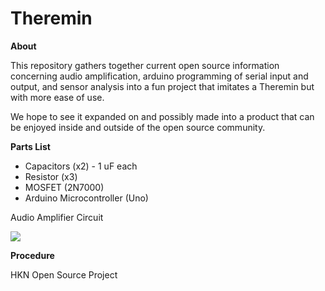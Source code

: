 # Theremin
**About**

This repository gathers together current open source information concerning audio amplification, arduino programming of serial input and output, and sensor analysis into a fun project that imitates a Theremin but with more ease of use.

We hope to see it expanded on and possibly made into a product that can be enjoyed inside and outside of the open source community.

**Parts List**

* Capacitors (x2) - 1 uF each
* Resistor (x3)
* MOSFET (2N7000)
* Arduino Microcontroller (Uno)

Audio Amplifier Circuit

![](http://i.cmpnet.com/audiodesignline/2010/discrete_audio_amplifier_basics_fig9.13.jpg)

**Procedure**

HKN Open Source Project

